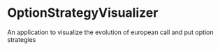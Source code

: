 # OptionStrategyVisualizer
An application to visualize the evolution of european call and put option strategies
